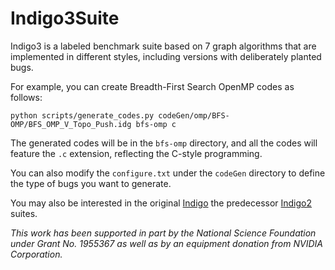 # Indigo3Suite

Indigo3 is a labeled benchmark suite based on 7 graph algorithms that are implemented in different styles, including versions with deliberately planted bugs.

For example, you can create Breadth-First Search OpenMP codes as follows:

`python scripts/generate_codes.py codeGen/omp/BFS-OMP/BFS_OMP_V_Topo_Push.idg bfs-omp c`

The generated codes will be in the `bfs-omp` directory, and all the codes will feature the `.c` extension, reflecting the C-style programming.

You can also modify the `configure.txt` under the `codeGen` directory to define the type of bugs you want to generate.

You may also be interested in the original [Indigo](https://cs.txstate.edu/~burtscher/research/IndigoSuite/) the predecessor [Indigo2](https://cs.txstate.edu/~burtscher/research/Indigo2Suite/) suites.

*This work has been supported in part by the National Science Foundation under Grant No. 1955367 as well as by an equipment donation from NVIDIA Corporation.*
